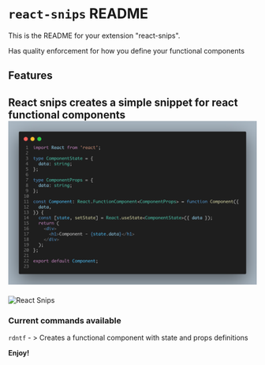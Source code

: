 # `react-snips` README

This is the README for your extension "react-snips". 

Has quality enforcement for how you define your functional components

## Features

React snips creates a simple snippet for react functional components
![Snippet function](assets/react-snip-code1.png)
-----
![React Snips](https://res.cloudinary.com/forinda/image/upload/v1675580487/icon-react-snip.png)

 ### Current commands available
 `rdntf` - > Creates a functional component with state and props definitions

**Enjoy!**
